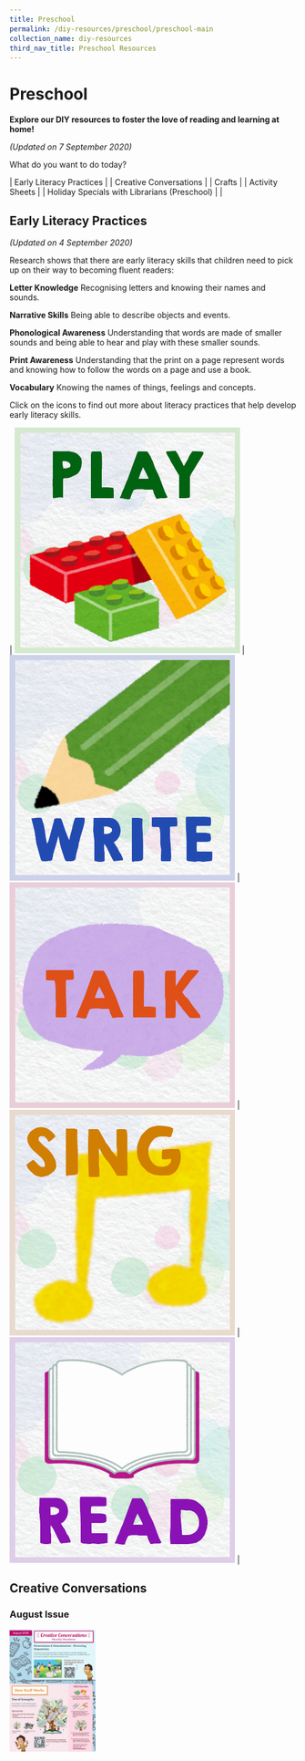 ```yaml
---
title: Preschool
permalink: /diy-resources/preschool/preschool-main
collection_name: diy-resources
third_nav_title: Preschool Resources
---
```


# **Preschool**

**Explore our DIY resources to foster the love of reading and learning at home!**

_(Updated on 7 September 2020)_

What do you want to do today?

| Early Literacy Practices \| | Creative Conversations  \| | Crafts  \| | Activity Sheets  \| | Holiday Specials with Librarians (Preschool)  \| |

## **Early Literacy Practices**

_(Updated on 4 September 2020)_

Research shows that there are early literacy skills that children need to pick up on their way to becoming fluent readers:

**Letter Knowledge**
Recognising letters and knowing their names and sounds.

**Narrative Skills**
Being able to describe objects and events.

**Phonological Awareness**
Understanding that words are made of smaller sounds and being able to hear and play with these smaller sounds.

**Print Awareness**
Understanding that the print on a page represent words and knowing how to follow the words on a page and use a book.

**Vocabulary**
Knowing the names of things, feelings and concepts.

Click on the icons to find out more about literacy practices that help develop early literacy skills.

| [![Play image](/images/diyresources/preschool/EarlyReadPrac_Play.png)](/diy-resources/preschool/preschool-play) | [![Write image](/images/diyresources/preschool/EarlyReadPrac_Write.png)](/diy-resources/preschool/preschool-write) | [![Talk image](/images/diyresources/preschool/EarlyReadPrac_Talk.png)](/diy-resources/preschool/preschool-talk) | [![Sing image](/images/diyresources/preschool/EarlyReadPrac_Sing.png)](/diy-resources/preschool/preschool-sing) | [![Read image](/images/diyresources/preschool/EarlyReadPrac_Read.png)](/diy-resources/preschool/preschool-read) |

## **Creative Conversations**

### **August Issue**

<a href="/images/diyresources/preschool/Creative-Conversations-August-Newsletter-eDM_A4.pdf"><img src="/images/diyresources/preschool/Creative-Conversations-August-Newsletter-thumbnail-1.jpg" style="width: 30%;"></a>

